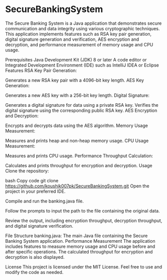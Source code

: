 # SecureBankingSystem
The Secure Banking System is a Java application that demonstrates secure communication and data integrity using various cryptographic techniques. This application implements features such as RSA key pair generation, digital signature generation and verification, AES encryption and decryption, and performance measurement of memory usage and CPU usage.


Prerequisites
Java Development Kit (JDK) 8 or later
A code editor or Integrated Development Environment (IDE) such as IntelliJ IDEA or Eclipse
Features
RSA Key Pair Generation:

Generates a new RSA key pair with a 4096-bit key length.
AES Key Generation:

Generates a new AES key with a 256-bit key length.
Digital Signature:

Generates a digital signature for data using a private RSA key.
Verifies the digital signature using the corresponding public RSA key.
AES Encryption and Decryption:

Encrypts and decrypts data using the AES algorithm.
Memory Usage Measurement:

Measures and prints heap and non-heap memory usage.
CPU Usage Measurement:

Measures and prints CPU usage.
Performance Throughput Calculation:

Calculates and prints throughput for encryption and decryption.
Usage
Clone the repository:

bash
Copy code
git clone https://github.com/koushik007pk/SecureBankingSystem.git
Open the project in your preferred IDE.

Compile and run the banking.java file.

Follow the prompts to input the path to the file containing the original data.

Review the output, including encryption throughput, decryption throughput, and digital signature verification.

File Structure
banking.java: The main Java file containing the Secure Banking System application.
Performance Measurement
The application includes features to measure memory usage and CPU usage before and after specific operations. The calculated throughput for encryption and decryption is also displayed.

License
This project is licensed under the MIT License. Feel free to use and modify the code as needed.
